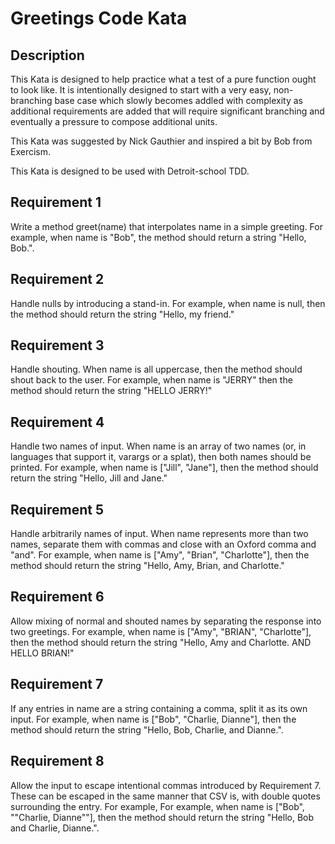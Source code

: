 # Greetings Code Kata

## Description

This Kata is designed to help practice what a test of a pure function ought to look like. It is intentionally designed to start with a very easy, non-branching base case which slowly becomes addled with complexity as additional requirements are added that will require significant branching and eventually a pressure to compose additional units.

This Kata was suggested by Nick Gauthier and inspired a bit by Bob from Exercism.

This Kata is designed to be used with Detroit-school TDD.


## Requirement 1
Write a method greet(name) that interpolates name in a simple greeting. For example, when name is "Bob", the method should return a string "Hello, Bob.".

## Requirement 2
Handle nulls by introducing a stand-in. For example, when name is null, then the method should return the string "Hello, my friend."

## Requirement 3
Handle shouting. When name is all uppercase, then the method should shout back to the user. For example, when name is "JERRY" then the method should return the string "HELLO JERRY!"

## Requirement 4
Handle two names of input. When name is an array of two names (or, in languages that support it, varargs or a splat), then both names should be printed. For example, when name is ["Jill", "Jane"], then the method should return the string "Hello, Jill and Jane."

## Requirement 5
Handle arbitrarily names of input. When name represents more than two names, separate them with commas and close with an Oxford comma and "and". For example, when name is ["Amy", "Brian", "Charlotte"], then the method should return the string "Hello, Amy, Brian, and Charlotte."

## Requirement 6
Allow mixing of normal and shouted names by separating the response into two greetings. For example, when name is ["Amy", "BRIAN", "Charlotte"], then the method should return the string "Hello, Amy and Charlotte. AND HELLO BRIAN!"

## Requirement 7
If any entries in name are a string containing a comma, split it as its own input. For example, when name is ["Bob", "Charlie, Dianne"], then the method should return the string "Hello, Bob, Charlie, and Dianne.".

## Requirement 8
Allow the input to escape intentional commas introduced by Requirement 7. These can be escaped in the same manner that CSV is, with double quotes surrounding the entry. For example, For example, when name is ["Bob", "\"Charlie, Dianne\""], then the method should return the string "Hello, Bob and Charlie, Dianne.".